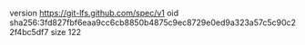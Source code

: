 version https://git-lfs.github.com/spec/v1
oid sha256:3fd827fbf6eaa9cc6cb8850b4875c9ec8729e0ed9a323a57c5c90c22f4bc5df7
size 122
